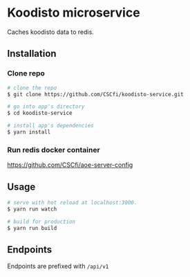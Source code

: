 # Koodisto microservice

Caches koodisto data to redis.

## Installation

### Clone repo

``` bash
# clone the repo
$ git clone https://github.com/CSCfi/koodisto-service.git

# go into app's directory
$ cd koodisto-service

# install app's dependencies
$ yarn install
```

### Run redis docker container

https://github.com/CSCfi/aoe-server-config

## Usage

``` bash
# serve with hot reload at localhost:3000.
$ yarn run watch

# build for production
$ yarn run build
```

## Endpoints

Endpoints are prefixed with `/api/v1`
